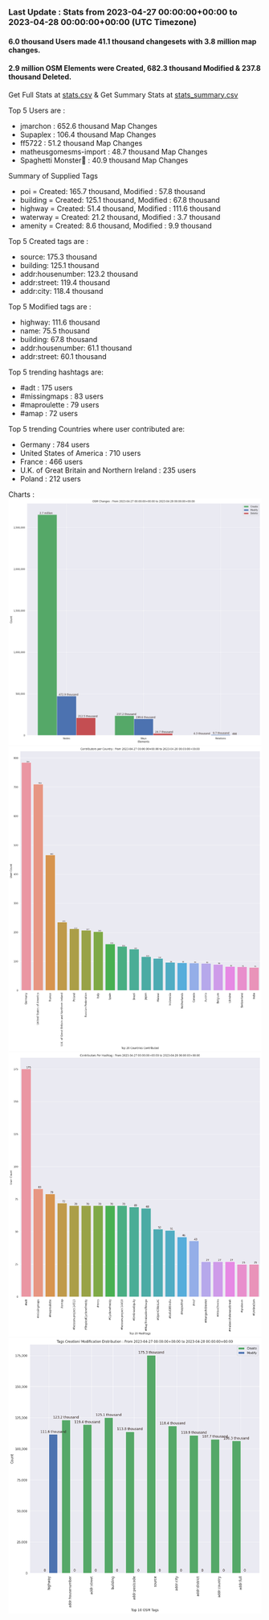 ### Last Update : Stats from 2023-04-27 00:00:00+00:00 to 2023-04-28 00:00:00+00:00 (UTC Timezone)

#### 6.0 thousand Users made 41.1 thousand changesets with 3.8 million map changes.
#### 2.9 million OSM Elements were Created, 682.3 thousand Modified & 237.8 thousand Deleted.
Get Full Stats at [stats.csv](/stats/Global/Daily/stats.csv)
 & Get Summary Stats at [stats_summary.csv](/stats/Global/Daily/stats_summary.csv)

Top 5 Users are : 
- jmarchon : 652.6 thousand Map Changes
- Supaplex : 106.4 thousand Map Changes
- ff5722 : 51.2 thousand Map Changes
- matheusgomesms-import : 48.7 thousand Map Changes
- Spaghetti Monster🍝 : 40.9 thousand Map Changes

Summary of Supplied Tags
- poi = Created: 165.7 thousand, Modified : 57.8 thousand
- building = Created: 125.1 thousand, Modified : 67.8 thousand
- highway = Created: 51.4 thousand, Modified : 111.6 thousand
- waterway = Created: 21.2 thousand, Modified : 3.7 thousand
- amenity = Created: 8.6 thousand, Modified : 9.9 thousand


Top 5 Created tags are :
- source: 175.3 thousand
- building: 125.1 thousand
- addr:housenumber: 123.2 thousand
- addr:street: 119.4 thousand
- addr:city: 118.4 thousand


Top 5 Modified tags are :
- highway: 111.6 thousand
- name: 75.5 thousand
- building: 67.8 thousand
- addr:housenumber: 61.1 thousand
- addr:street: 60.1 thousand


Top 5 trending hashtags are:
- #adt : 175 users
- #missingmaps : 83 users
- #maproulette : 79 users
- #amap : 72 users


Top 5 trending Countries where user contributed are:
- Germany : 784 users
- United States of America : 710 users
- France : 466 users
- U.K. of Great Britain and Northern Ireland : 235 users
- Poland : 212 users


 Charts : 
![Alt text](./stats_osm_changes.png) 
![Alt text](./stats_users_per_country.png) 
![Alt text](./stats_users_per_hashtag.png) 
![Alt text](./stats_tags.png) 
